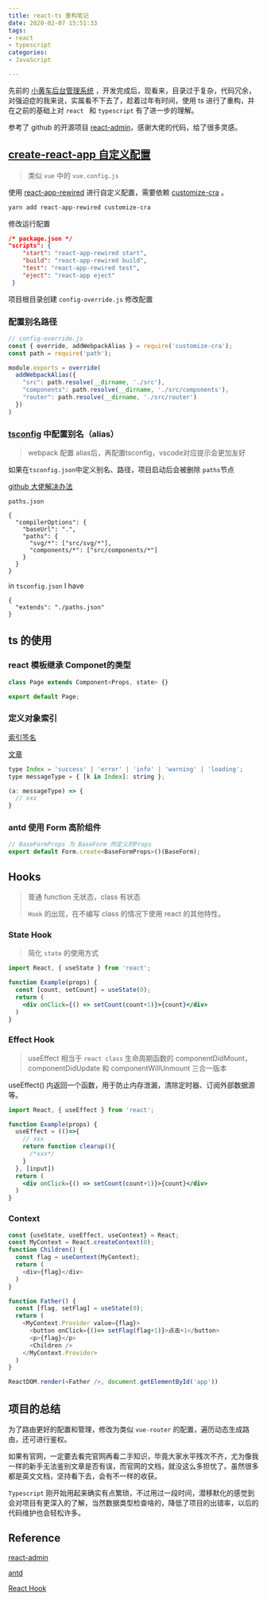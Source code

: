 ```yaml
---
title: react-ts 重构笔记
date: 2020-02-07 15:51:33
tags:
- react
- typescript
categories:
- JavaScript

---
```


先前的 [小黄车后台管理系统](https://github.com/popring/OFO-MS/tree/master) ，开发完成后，现看来，目录过于复杂，代码冗余，对强迫症的我来说，实属看不下去了，趁着过年有时间，使用 ts 进行了重构，并在之前的基础上对 `react ` 和 `typescript` 有了进一步的理解。

参考了 github 的开源项目 [react-admin](https://github.com/yezihaohao/react-admin)，感谢大佬的代码，给了很多灵感。

<!-- more -->

## [create-react-app 自定义配置]([https://ant.design/docs/react/use-with-create-react-app-cn#%E9%AB%98%E7%BA%A7%E9%85%8D%E7%BD%AE](https://ant.design/docs/react/use-with-create-react-app-cn#高级配置))

> 类似 `vue` 中的 `vue.config.js`

使用 [react-app-rewired](https://github.com/timarney/react-app-rewired) 进行自定义配置，需要依赖  [customize-cra](https://github.com/arackaf/customize-cra) 。

```bash
yarn add react-app-rewired customize-cra
```

修改运行配置

```json
/* package.json */
"scripts": {
    "start": "react-app-rewired start",
    "build": "react-app-rewired build",
    "test": "react-app-rewired test",
    "eject": "react-app eject"
 }
```

项目根目录创建 `config-override.js` 修改配置

### 配置别名路径

```js
// config-override.js
const { override, addWebpackAlias } = require('customize-cra');
const path = require('path');

module.exports = override(
  addWebpackAlias({
    "src": path.resolve(__dirname, './src'),
    "components": path.resolve(__dirname, './src/components'),
    "router": path.resolve(__dirname, './src/router')
  })
)
```

### [tsconfig](https://www.typescriptlang.org/docs/handbook/tsconfig-json.html) 中配置别名（alias）

> webpack 配置 alias后，再配置tsconfig，vscode对应提示会更加友好

如果在`tsconfig.json`中定义别名、路径，项目启动后会被删除 `paths`节点

[github 大佬解决办法](https://github.com/facebook/create-react-app/issues/5645#issuecomment-436613740)

`paths.json`

```
{
  "compilerOptions": {
    "baseUrl": ".",
    "paths": {
      "svg/*": ["src/svg/*"],
      "components/*": ["src/components/*"]
    }
  }
}
```

in `tsconfig.json` I have

```
{
  "extends": "./paths.json"
}
```

## ts 的使用

### react 模板继承  Componet的类型

```js
class Page extends Component<Props, state> {}

export default Page;
```

### 定义对象索引

[索引签名](https://jkchao.github.io/typescript-book-chinese/typings/indexSignatures.html#%E7%B4%A2%E5%BC%95%E7%AD%BE%E5%90%8D)

[文章](https://jkchao.github.io/typescript-book-chinese/typings/indexSignatures.html#%E4%BD%BF%E7%94%A8%E4%B8%80%E7%BB%84%E6%9C%89%E9%99%90%E7%9A%84%E5%AD%97%E7%AC%A6%E4%B8%B2%E5%AD%97%E9%9D%A2%E9%87%8F)

```js
type Index = 'success' | 'error' | 'info' | 'warning' | 'loading';
type messageType = { [k in Index]: string };

(a: messageType) => {
  // xxx
}
```

### antd 使用 Form 高阶组件

```js
// BaseFormProps 为 BaseForm 所定义的Props
export default Form.create<BaseFormProps>()(BaseForm);
```

## Hooks

> 普通  function 无状态，class 有状态
>
> `Hook` 的出现，在不编写 class 的情况下使用 react 的其他特性。

### State Hook

> 简化 `state` 的使用方式

```jsx
import React, { useState } from 'react';

function Example(props) {
  const [count, setCount] = useState(0);
  return (
  	<div onClick={() => setCount(count+1)}>{count}</div>
  )
}
```

### Effect Hook

> useEffect 相当于 `react class` 生命周期函数的  componentDidMount，componentDidUpdate 和 componentWillUnmount  三合一版本

useEffect() 内返回一个函数，用于防止内存泄漏，清除定时器、订阅外部数据源等。

```jsx
import React, { useEffect } from 'react';

function Example(props) {
  useEffect = (()=>{
    // xxx
    return function clearup(){ 
      /*xxx*/ 
    }
  }, [input])
  return (
  	<div onClick={() => setCount(count+1)}>{count}</div>
  )
}
```

### Context

```js
const {useState, useEffect, useContext} = React;
const MyContext = React.createContext(0);
function Children() {
  const flag = useContext(MyContext);
  return (
    <div>{flag}</div>
  )
}

function Father() {
  const [flag, setFlag] = useState(0);
  return (
    <MyContext.Provider value={flag}>
      <button onClick={()=> setFlag(flag+1)}>点击+1</button>
      <p>{flag}</p>
      <Children />
    </MyContext.Provider>
  )
}

ReactDOM.render(<Father />, document.getElementById('app'))
```

## 项目的总结

为了路由更好的配置和管理，修改为类似 `vue-router` 的配置，遍历动态生成路由，还可进行鉴权。

如果有官网，一定要去看完官网再看二手知识，毕竟大家水平残次不齐，尤为像我一样的新手无法鉴别文章是否有误，而官网的文档，就没这么多担忧了。虽然很多都是英文文档，坚持看下去，会有不一样的收获。

`Typescript` 刚开始用起来确实有点繁琐，不过用过一段时间，潜移默化的感觉到会对项目有更深入的了解，当然数据类型检查啥的，降低了项目的出错率，以后的代码维护也会轻松许多。

## Reference

 [react-admin](https://github.com/yezihaohao/react-admin)

[antd](https://ant.design/docs/react/use-with-create-react-app-cn)

[React Hook](https://zh-hans.reactjs.org/docs/hooks-intro.html)

